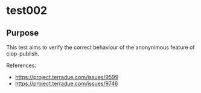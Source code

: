 # test002

## Purpose

This test aims to verify the correct behaviour of the anonynimous feature of ciop-publish.

References:

* https://project.terradue.com/issues/9599
* https://project.terradue.com/issues/9746
